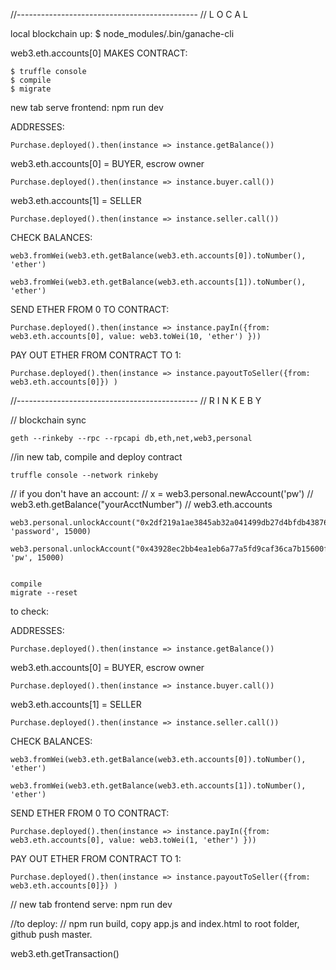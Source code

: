 

//---------------------------------------------
// L  O  C  A  L



local blockchain up:
$ node_modules/.bin/ganache-cli

web3.eth.accounts[0] MAKES CONTRACT:

	$ truffle console
	$ compile
	$ migrate	

new tab serve frontend:
npm run dev




ADDRESSES:
	
	Purchase.deployed().then(instance => instance.getBalance())

web3.eth.accounts[0] = BUYER, escrow owner

	Purchase.deployed().then(instance => instance.buyer.call())

web3.eth.accounts[1] = SELLER
	
	Purchase.deployed().then(instance => instance.seller.call())


CHECK BALANCES:

	web3.fromWei(web3.eth.getBalance(web3.eth.accounts[0]).toNumber(), 'ether')

	web3.fromWei(web3.eth.getBalance(web3.eth.accounts[1]).toNumber(), 'ether')


SEND ETHER FROM 0 TO CONTRACT:

	Purchase.deployed().then(instance => instance.payIn({from: web3.eth.accounts[0], value: web3.toWei(10, 'ether') }))


PAY OUT ETHER FROM CONTRACT TO 1:

	Purchase.deployed().then(instance => instance.payoutToSeller({from: web3.eth.accounts[0]}) )


//---------------------------------------------
// R I N K E B Y



// blockchain sync 

	geth --rinkeby --rpc --rpcapi db,eth,net,web3,personal

//in new tab, compile and deploy contract
	
	truffle console --network rinkeby

// if you don't have an account:
// x = web3.personal.newAccount('pw')
// web3.eth.getBalance("yourAcctNumber")
// web3.eth.accounts

	web3.personal.unlockAccount("0x2df219a1ae3845ab32a041499db27d4bfdb43876", 'password', 15000)

	web3.personal.unlockAccount("0x43928ec2bb4ea1eb6a77a5fd9caf36ca7b15600f", 'pw', 15000)


	compile
	migrate --reset

to check:


ADDRESSES:
	
	Purchase.deployed().then(instance => instance.getBalance())
	
web3.eth.accounts[0] = BUYER, escrow owner
	
	Purchase.deployed().then(instance => instance.buyer.call())

web3.eth.accounts[1] = SELLER

	Purchase.deployed().then(instance => instance.seller.call())



CHECK BALANCES:

	web3.fromWei(web3.eth.getBalance(web3.eth.accounts[0]).toNumber(), 'ether')

	web3.fromWei(web3.eth.getBalance(web3.eth.accounts[1]).toNumber(), 'ether')



SEND ETHER FROM 0 TO CONTRACT:

	Purchase.deployed().then(instance => instance.payIn({from: web3.eth.accounts[0], value: web3.toWei(1, 'ether') }))


PAY OUT ETHER FROM CONTRACT TO 1:

	Purchase.deployed().then(instance => instance.payoutToSeller({from: web3.eth.accounts[0]}) )



// new tab frontend serve:
npm run dev

//to deploy:
// npm run build, copy app.js and index.html to root folder, github push master.



web3.eth.getTransaction()

